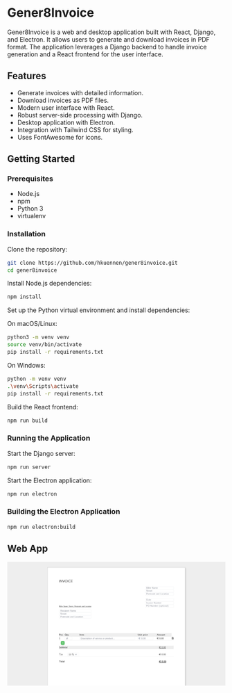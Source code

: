 # Gener8Invoice

Gener8Invoice is a web and desktop application built with React, Django, and Electron. It allows users to generate and download invoices in PDF format. The application leverages a Django backend to handle invoice generation and a React frontend for the user interface.

## Features

- Generate invoices with detailed information.
- Download invoices as PDF files.
- Modern user interface with React.
- Robust server-side processing with Django.
- Desktop application with Electron.
- Integration with Tailwind CSS for styling.
- Uses FontAwesome for icons.

## Getting Started

### Prerequisites

- Node.js
- npm
- Python 3
- virtualenv

### Installation

Clone the repository:

```sh
git clone https://github.com/hkuennen/gener8invoice.git
cd gener8invoice
```

Install Node.js dependencies:

```sh
npm install
```

Set up the Python virtual environment and install dependencies:

On macOS/Linux:

```sh
python3 -m venv venv
source venv/bin/activate
pip install -r requirements.txt
```

On Windows:

```sh
python -m venv venv
.\venv\Scripts\activate
pip install -r requirements.txt
```

Build the React frontend:

```sh
npm run build
```

### Running the Application

Start the Django server:

```sh
npm run server
```

Start the Electron application:

```sh
npm run electron
```

### Building the Electron Application

```sh
npm run electron:build
```

## Web App

[![Gener8Invoice](src/assets/thumbnail.png)](https://www.gener8invoice.com)
